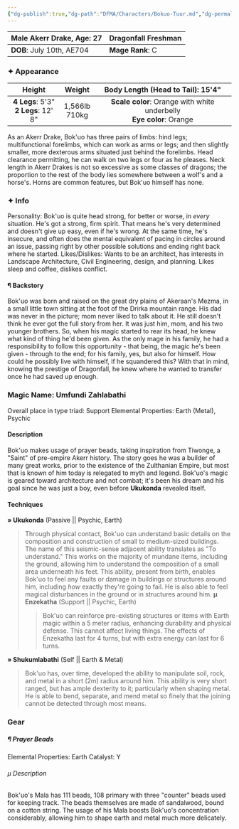 ```yaml
---
{"dg-publish":true,"dg-path":"DFMA/Characters/Bokuo-Tuur.md","dg-permalink":"DFMA/Characters/Bokuo-tuur","permalink":"/DFMA/Characters/Bokuo-tuur/"}
---
```




| **Male Akerr Drake, Age:** 27 | **Dragonfall Freshman** |
| :---------------------------- | :---------------------- |
| **DOB**: July 10th, AE704     | **Mage Rank**: C        |

### ✦ Appearance 

|               **Height**               |    **Weight**    |                 **Body Length (Head to Tail)**: 15'4"                  |
| :------------------------------------: | :--------------: | :--------------------------------------------------------------------: |
| **4 Legs**: 5'3"<br>**2 Legs**: 12' 8" | 1,566lb<br>710kg | **Scale color**: Orange with white underbelly<br>**Eye color**: Orange |

As an Akerr Drake, Bok'uo has three pairs of limbs: hind legs; multifunctional forelimbs, which can work as arms or legs; and then slightly smaller, more dexterous arms situated just behind the forelimbs. Head clearance permitting, he can walk on two legs or four as he pleases.
Neck length in Akerr Drakes is not so excessive as some classes of dragons; the proportion to the rest of the body lies somewhere between a wolf's and a horse's. Horns are common features, but Bok'uo himself has none.

### ✦ Info

Personality: Bok'uo is quite head strong, for better or worse, in *every* situation. He's got a strong, firm spirit. That means he's very determined and doesn't give up easy, even if he's wrong. At the same time, he's insecure, and often does the mental equivalent of pacing in circles around an issue, passing right by other possible solutions and ending right back where he started.
Likes/Dislikes: Wants to be an architect, has interests in Landscape Architecture, Civil Engineering, design, and planning. Likes sleep and coffee, dislikes conflict.

#### ¶ Backstory
Bok'uo was born and raised on the great dry plains of Akeraan's Mezma, in a small little town sitting at the foot of the Drirka mountain range. His dad was never in the picture; mom never liked to talk about it. He still doesn't think he ever got the full story from her. 
It was just him, mom, and his two younger brothers.
So, when his magic started to rear its head, he knew what kind of thing he'd been given. As the only mage in his family, he had a responsibility to follow this opportunity - that being, the magic he's been given - through to the end; for his family, yes, but also for himself. 
How could he possibly live with himself, if he squandered this?
With that in mind, knowing the prestige of Dragonfall, he knew where he wanted to transfer once he had saved up enough.

### Magic Name: Umfundi Zahlabathi
Overall place in type triad: Support
Elemental Properties: Earth (Metal), Psychic
#### Description
Bok'uo makes usage of prayer beads, taking inspiration from Tiwonge, a "Saint" of pre-empire Akerr history. The story goes he was a builder of many great works, prior to the existence of the Zulthanian Empire, but most that is known of him today is relegated to myth and legend. 
Bok'uo's magic is geared toward architecture and not combat; it's been his dream and his goal since he was just a boy, even before **Ukukonda** revealed itself.
#### Techniques
**» Ukukonda** (Passive || Psychic, Earth)
> Through physical contact, Bok'uo can understand basic details on the composition and construction of small to medium-sized buildings. The name of this seismic-sense adjacent ability translates as "To understand."
> This works on the majority of mundane items, including the ground, allowing him to understand the composition of a small area underneath his feet. 
> This ability, present from birth, enables Bok'uo to feel any faults or damage in buildings or structures around him, including *how* exactly they're going to fail. He is also able to feel magical disturbances in the ground or in structures around him.
> **µ Enzekatha** (Support || Psychic, Earth)
>> Bok'uo can reinforce pre-existing structures or items with Earth magic within a 5 meter radius, enhancing durability and physical defense. This cannot affect living things. The effects of Enzekatha last for 4 turns, but with extra energy can last for 6 turns. 

**» Shukumlabathi** (Self || Earth & Metal)
> Bok'uo has, over time, developed the ability to manipulate soil, rock, and metal in a short (2m) radius around him. This ability is very short ranged, but has ample dexterity to it; particularly when shaping metal. He is able to bend, separate, and mend metal so finely that the joining cannot be detected through most means.
### Gear
##### ¶ Prayer Beads
Elemental Properties: Earth
Catalyst: Y
###### µ Description
Bok'uo's Mala has 111 beads, 108 primary with three "counter" beads used for keeping track. The beads themselves are made of sandalwood, bound on a cotton string. The usage of his Mala boosts Bok'uo's concentration considerably, allowing him to shape earth and metal much more delicately.